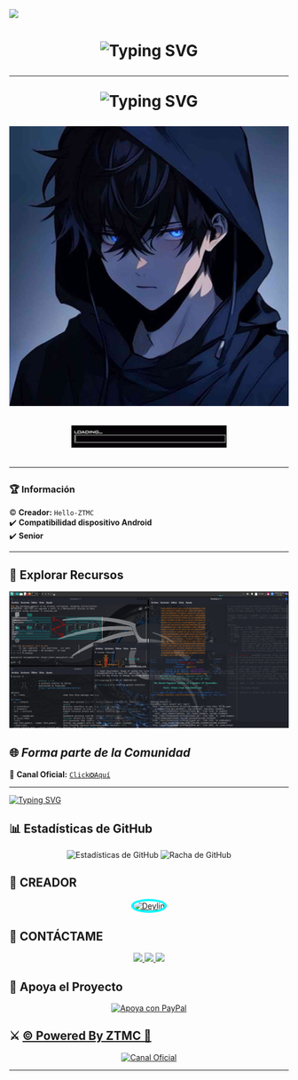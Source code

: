 
<img src="https://capsule-render.vercel.app/api?type=blur&height=300&color=gradient&text=HELLO%20-ZT15&fontColor=C0C0C0&descAlignY=39&descSize=22&stroke=9&animation=scaleIn&fontSize=60&reversal=true"/>


<h1 align="center">
<img src="https://readme-typing-svg.herokuapp.com?font=Fira+Code&size=40&pause=500&color=00F711FF&center=true&vCenter=true&width=500&lines=👋+¡HOLA,+Soy+Zuri+" alt="Typing SVG">
</p>

---


<img src="https://readme-typing-svg.herokuapp.com?font=Fira+Code&size=20&pause=500&color=00F711FF&center=true&vCenter=true&width=500&lines=💻Tengo+conocimientos+básicos+en+Hacking❗️+" alt="Typing SVG">


<p align="center">
  <img src="JPEG_20241226_140327_3547000542132059692.jpg" alt="Menú Principal">
</p>  

<p align="center">
  <img src="20250325_231611.gif" alt="Menú Principal">
</p>


---

### 🏆 **Información**  
©️ **Creador:** `Hello-ZTMC`  
✔️ **Compatibilidad dispositivo Android**  
✔️ **Senior**

---
## 🚀 **Explorar Recursos**  
<p align="center">
  <img src="Captura de pantalla_2025-02-13_17-30-16.png" alt="Kirito-Bot">
</p>  


## 🌐 ***Forma parte de la Comunidad*** 

💬 **Canal Oficial:** [`Click❎️Aquí`](https://whatsapp.com/channel/0029Vb6alsm2phHPH5rSuO2U)  

---

[![Typing SVG](https://readme-typing-svg.demolab.com?font=Fira+Code&pause=400&color=00CCFF&lines=+Proyectos+disponibles;WhatsApp++✅️)](https://git.io/typing-svg)  

## 📊 **Estadísticas de GitHub**

<p align="center">
  <img src="https://github-readme-stats.vercel.app/api?username=deylinqff&repo=Kirito-Bot-MD&show_icons=true&theme=radical&hide_border=true" alt="Estadísticas de GitHub">
  <img src="https://github-readme-streak-stats.herokuapp.com/?user=deylinqff&repo=Kirito-Bot-MD&theme=radical&hide_border=true" alt="Racha de GitHub">
</p>

## 🌟 **CREADOR**

<p align="center">
  <a href="https://github.com/deylinqff" target="_blank">
    <img src="https://github.com/deylinqff.png" width="150" height="150" alt="Deylin" style="border-radius: 50%; border: 4px solid #00F7FF;"/>
  </a>
</p>

## 👑 **CONTÁCTAME**

<p align="center">
  <a href="https://github.com/Hello-ZT15">
    <img src="https://img.shields.io/badge/GitHub-Hello-181717?style=for-the-badge&logo=github">
  </a>
  <a href="https://wa.me/51939467706">
    <img src="https://img.shields.io/badge/WhatsApp-Contactar-25D366?style=for-the-badge&logo=whatsapp">
  </a>
  <a href="mailto:zuritre25@gmail.com">
    <img src="https://img.shields.io/badge/Email-Enviame%20un%20un%20correo-EA4335?style=for-the-badge&logo=gmail">
  </a>
</p>

## 🎯 **Apoya el Proyecto**

<p align="center">
  <a href="zuritre25@gmail.com">
    <img src="https://img.shields.io/badge/Apoya mediante PayPal-000000?style=for-the-badge&logo=paypal&logoColor=white" alt="Apoya con PayPal" />
  </a>
</p>

## ⚔️ [© Powered By ZTMC 👑](https://Wa.me/51939467706)

<p align="center">
  <a href="https://whatsapp.com/channel/0029Vb6alsm2phHPH5rSuO2U" target="_blank">
    <img src="https://img.shields.io/badge/©%20Powered%20By%20Zuri-000000?style=for-the-badge&logo=whatsapp&logoColor=white" alt="Canal Oficial">
  </a>
</p>

---
